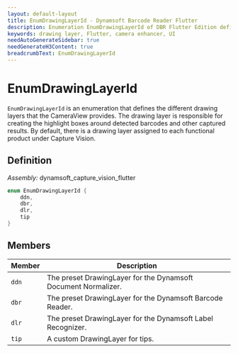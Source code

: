 ```yaml
---
layout: default-layout
title: EnumDrawingLayerId - Dynamsoft Barcode Reader Flutter
description: Enumeration EnumDrawingLayerId of DBR Flutter Edition defines the different drawing layers that the CameraView provides.
keywords: drawing layer, Flutter, camera enhancer, UI
needAutoGenerateSidebar: true
needGenerateH3Content: true
breadcrumbText: EnumDrawingLayerId
---
```


# EnumDrawingLayerId

`EnumDrawingLayerId` is an enumeration that defines the different drawing layers that the CameraView provides. The drawing layer is responsible for creating the highlight boxes around detected barcodes and other captured results. By default, there is a drawing layer assigned to each functional product under Capture Vision. 

## Definition

*Assembly:* dynamsoft_capture_vision_flutter

```dart
enum EnumDrawingLayerId {
    ddn,
    dbr,
    dlr,
    tip
}
```

## Members

| Member | Description |
| ------ | ----------- |
| `ddn` | The preset DrawingLayer for the Dynamsoft Document Normalizer. |
| `dbr` | The preset DrawingLayer for the Dynamsoft Barcode Reader. |
| `dlr` | The preset DrawingLayer for the Dynamsoft Label Recognizer. |
| `tip` | A custom DrawingLayer for tips. |
